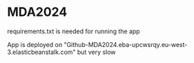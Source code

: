 # MDA2024

requirements.txt is needed for running the app

App is deployed on "Github-MDA2024.eba-upcwsrqy.eu-west-3.elasticbeanstalk.com" but very slow
